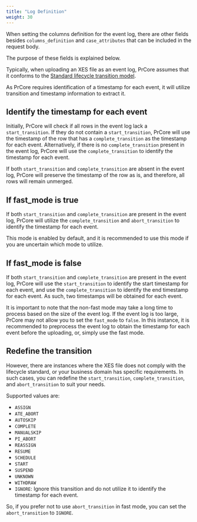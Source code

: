 ```yaml
---
title: "Log Definition"
weight: 30
---
```


When setting the columns definition for the event log, there are other fields besides `columns_definition` and `case_attributes` that can be included in the request body.

The purpose of these fields is explained below.

Typically, when uploading an XES file as an event log, PrCore assumes that it conforms to the [Standard lifecycle transition model](https://www.tf-pm.org/resources/xes-standard/about-xes/standard-extensions/lifecycle/standard).

As PrCore requires identification of a timestamp for each event, it will utilize transition and timestamp information to extract it.

## Identify the timestamp for each event

Initially, PrCore will check if all rows in the event log lack a `start_transition`. If they do not contain a `start_transition`, PrCore will use the timestamp of the row that has a `complete_transition` as the timestamp for each event. Alternatively, if there is no `complete_transition` present in the event log, PrCore will use the `complete_transition` to identify the timestamp for each event.

If both `start_transition` and `complete_transition` are absent in the event log, PrCore will preserve the timestamp of the row as is, and therefore, all rows will remain unmerged.

## If fast_mode is true

If both `start_transition` and `complete_transition` are present in the event log, PrCore will utilize the `complete_transition` and `abort_transition` to identify the timestamp for each event.

This mode is enabled by default, and it is recommended to use this mode if you are uncertain which mode to utilize.

## If fast_mode is false

If both `start_transition` and `complete_transition` are present in the event log, PrCore will use the `start_transition` to identify the start timestamp for each event, and use the `complete_transition` to identify the end timestamp for each event. As such, two timestamps will be obtained for each event.

It is important to note that the non-fast mode may take a long time to process based on the size of the event log. If the event log is too large, PrCore may not allow you to set the `fast_mode` to `false`. In this instance, it is recommended to preprocess the event log to obtain the timestamp for each event before the uploading, or, simply use the fast mode.

## Redefine the transition

However, there are instances where the XES file does not comply with the lifecycle standard, or your business domain has specific requirements. In such cases, you can redefine the `start_transition`, `complete_transition`, and `abort_transition` to suit your needs.

Supported values are:

- `ASSIGN`
- `ATE_ABORT`
- `AUTOSKIP`
- `COMPLETE`
- `MANUALSKIP`
- `PI_ABORT`
- `REASSIGN`
- `RESUME`
- `SCHEDULE`
- `START`
- `SUSPEND`
- `UNKNOWN`
- `WITHDRAW`
- `IGNORE`: Ignore this transition and do not utilize it to identify the timestamp for each event.

So, if you prefer not to use `abort_transition` in fast mode, you can set the `abort_transition` to `IGNORE`.

